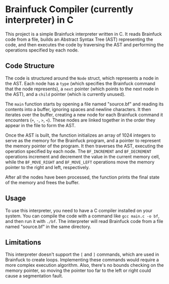 # Brainfuck Compiler (currently interpreter) in C

This project is a simple Brainfuck interpreter written in C. It reads Brainfuck code from a file, builds an Abstract Syntax Tree (AST) representing the code, and then executes the code by traversing the AST and performing the operations specified by each node.

## Code Structure

The code is structured around the `Node` struct, which represents a node in the AST. Each node has a `type` (which specifies the Brainfuck command that the node represents), a `next` pointer (which points to the next node in the AST), and a `child` pointer (which is currently unused).

The `main` function starts by opening a file named "source.bf" and reading its contents into a buffer, ignoring spaces and newline characters. It then iterates over the buffer, creating a new node for each Brainfuck command it encounters (`+`, `-`, `>`, `<`). These nodes are linked together in the order they appear in the file to form the AST.

Once the AST is built, the function initializes an array of 1024 integers to serve as the memory for the Brainfuck program, and a pointer to represent the memory pointer of the program. It then traverses the AST, executing the operation specified by each node. The `BF_INCREMENT` and `BF_DECREMENT` operations increment and decrement the value in the current memory cell, while the `BF_MOVE_RIGHT` and `BF_MOVE_LEFT` operations move the memory pointer to the right and left, respectively.

After all the nodes have been processed, the function prints the final state of the memory and frees the buffer.

## Usage

To use this interpreter, you need to have a C compiler installed on your system. You can compile the code with a command like `gcc main.c -o bf`, and then run it with `./bf`. The interpreter will read Brainfuck code from a file named "source.bf" in the same directory.

## Limitations

This interpreter doesn't support the `[` and `]` commands, which are used in Brainfuck to create loops. Implementing these commands would require a more complex execution algorithm. Also, there's no bounds checking on the memory pointer, so moving the pointer too far to the left or right could cause a segmentation fault.